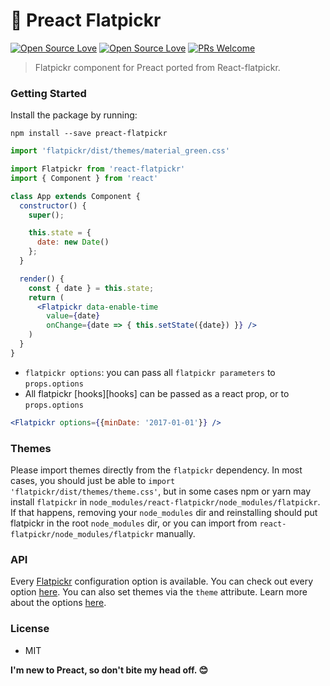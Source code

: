 # 📅 Preact Flatpickr

[![Open Source Love](https://badges.frapsoft.com/os/v1/open-source.svg?v=102)](https://github.com/ellerbrock/open-source-badge/)
[![Open Source Love](https://badges.frapsoft.com/os/mit/mit.svg?v=102)](https://github.com/ellerbrock/open-source-badge/)
[![PRs Welcome](https://img.shields.io/badge/PRs-welcome-brightgreen.svg?style=flat-square)](http://makeapullrequest.com)

> Flatpickr component for Preact ported from React-flatpickr.

### Getting Started

Install the package by running:
```
npm install --save preact-flatpickr
```

```jsx
import 'flatpickr/dist/themes/material_green.css'

import Flatpickr from 'react-flatpickr'
import { Component } from 'react'

class App extends Component {
  constructor() {
    super();

    this.state = {
      date: new Date()
    };
  }

  render() {
    const { date } = this.state;
    return (
      <Flatpickr data-enable-time
        value={date}
        onChange={date => { this.setState({date}) }} />
    )
  }
}
```
* `flatpickr options`: you can pass all `flatpickr parameters` to `props.options`
* All flatpickr [hooks][hooks] can be passed as a react prop, or to `props.options`

```jsx
<Flatpickr options={{minDate: '2017-01-01'}} />
```

### Themes
Please import themes directly from the `flatpickr` dependency. In most cases, you should just be able to `import 'flatpickr/dist/themes/theme.css'`, but in some cases npm or yarn may install `flatpickr` in `node_modules/react-flatpickr/node_modules/flatpickr`. If that happens, removing your `node_modules` dir and reinstalling should put flatpickr in the root `node_modules` dir, or you can import from `react-flatpickr/node_modules/flatpickr` manually.


### API

Every [Flatpickr](https://flatpickr.js.org/) configuration option is available.
You can check out every option [here](https://flatpickr.js.org/options/).
You can also set themes via the `theme` attribute. Learn more about the options [here](https://flatpickr.js.org/themes/).

### License
- MIT

**I'm new to Preact, so don't bite my head off. 😊**
